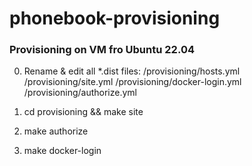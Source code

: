 # phonebook-provisioning

### Provisioning on VM fro Ubuntu 22.04

0. Rename & edit all *.dist files:
	/provisioning/hosts.yml
	/provisioning/site.yml
	/provisioning/docker-login.yml
	/provisioning/authorize.yml

1. cd provisioning && make site

2. make authorize

3. make docker-login